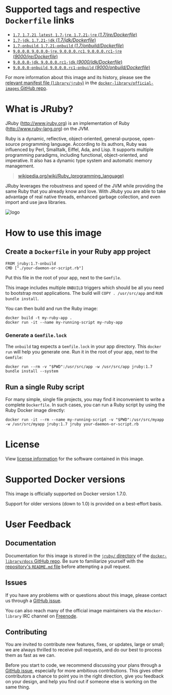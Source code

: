 # Supported tags and respective `Dockerfile` links

-	[`1.7`, `1.7.21`, `latest`, `1.7-jre`, `1.7.21-jre` (*1.7/jre/Dockerfile*)](https://github.com/cpuguy83/docker-jruby/blob/10d7ac08b7138c274a819af1bd8258d61cb55f9e/1.7/jre/Dockerfile)
-	[`1.7-jdk`, `1.7.21-jdk` (*1.7/jdk/Dockerfile*)](https://github.com/cpuguy83/docker-jruby/blob/10d7ac08b7138c274a819af1bd8258d61cb55f9e/1.7/jdk/Dockerfile)
-	[`1.7-onbuild`, `1.7.21-onbuild` (*1.7/onbuild/Dockerfile*)](https://github.com/cpuguy83/docker-jruby/blob/10d7ac08b7138c274a819af1bd8258d61cb55f9e/1.7/onbuild/Dockerfile)
-	[`9.0.0.0`, `9.0.0.0-jre`, `9.0.0.0.rc1`, `9.0.0.0.rc1-jre` (*9000/jre/Dockerfile*)](https://github.com/cpuguy83/docker-jruby/blob/14113750316f06b2785a41b5bc3dd6b23510af6f/9000/jre/Dockerfile)
-	[`9.0.0.0-jdk`, `9.0.0.0.rc1-jdk` (*9000/jdk/Dockerfile*)](https://github.com/cpuguy83/docker-jruby/blob/14113750316f06b2785a41b5bc3dd6b23510af6f/9000/jdk/Dockerfile)
-	[`9.0.0.0-onbuild`, `9.0.0.0.rc1-onbuild` (*9000/onbuild/Dockerfile*)](https://github.com/cpuguy83/docker-jruby/blob/14113750316f06b2785a41b5bc3dd6b23510af6f/9000/onbuild/Dockerfile)

For more information about this image and its history, please see the [relevant manifest file (`library/jruby`)](https://github.com/docker-library/official-images/blob/master/library/jruby) in the [`docker-library/official-images` GitHub repo](https://github.com/docker-library/official-images).

# What is JRuby?

JRuby (http://www.jruby.org) is an implementation of Ruby (http://www.ruby-lang.org) on the JVM.

Ruby is a dynamic, reflective, object-oriented, general-purpose, open-source programming language. According to its authors, Ruby was influenced by Perl, Smalltalk, Eiffel, Ada, and Lisp. It supports multiple programming paradigms, including functional, object-oriented, and imperative. It also has a dynamic type system and automatic memory management.

> [wikipedia.org/wiki/Ruby_(programming_language)](https://en.wikipedia.org/wiki/Ruby_%28programming_language%29)

JRuby leverages the robustness and speed of the JVM while providing the same Ruby that you already know and love. With JRuby you are able to take advantage of real native threads, enhanced garbage collection, and even import and use java libraries.

![logo](https://raw.githubusercontent.com/docker-library/docs/master/jruby/logo.png)

# How to use this image

## Create a `Dockerfile` in your Ruby app project

	FROM jruby:1.7-onbuild
	CMD ["./your-daemon-or-script.rb"]

Put this file in the root of your app, next to the `Gemfile`.

This image includes multiple `ONBUILD` triggers which should be all you need to bootstrap most applications. The build will `COPY . /usr/src/app` and `RUN bundle install`.

You can then build and run the Ruby image:

	docker build -t my-ruby-app .
	docker run -it --name my-running-script my-ruby-app

### Generate a `Gemfile.lock`

The `onbuild` tag expects a `Gemfile.lock` in your app directory. This `docker run` will help you generate one. Run it in the root of your app, next to the `Gemfile`:

	docker run --rm -v "$PWD":/usr/src/app -w /usr/src/app jruby:1.7 bundle install --system

## Run a single Ruby script

For many simple, single file projects, you may find it inconvenient to write a complete `Dockerfile`. In such cases, you can run a Ruby script by using the Ruby Docker image directly:

	docker run -it --rm --name my-running-script -v "$PWD":/usr/src/myapp -w /usr/src/myapp jruby:1.7 jruby your-daemon-or-script.rb

# License

View [license information](https://github.com/jruby/jruby/blob/master/COPYING) for the software contained in this image.

# Supported Docker versions

This image is officially supported on Docker version 1.7.0.

Support for older versions (down to 1.0) is provided on a best-effort basis.

# User Feedback

## Documentation

Documentation for this image is stored in the [`jruby/` directory](https://github.com/docker-library/docs/tree/master/jruby) of the [`docker-library/docs` GitHub repo](https://github.com/docker-library/docs). Be sure to familiarize yourself with the [repository's `README.md` file](https://github.com/docker-library/docs/blob/master/README.md) before attempting a pull request.

## Issues

If you have any problems with or questions about this image, please contact us through a [GitHub issue](https://github.com/cpuguy83/docker-jruby/issues).

You can also reach many of the official image maintainers via the `#docker-library` IRC channel on [Freenode](https://freenode.net).

## Contributing

You are invited to contribute new features, fixes, or updates, large or small; we are always thrilled to receive pull requests, and do our best to process them as fast as we can.

Before you start to code, we recommend discussing your plans through a [GitHub issue](https://github.com/cpuguy83/docker-jruby/issues), especially for more ambitious contributions. This gives other contributors a chance to point you in the right direction, give you feedback on your design, and help you find out if someone else is working on the same thing.
